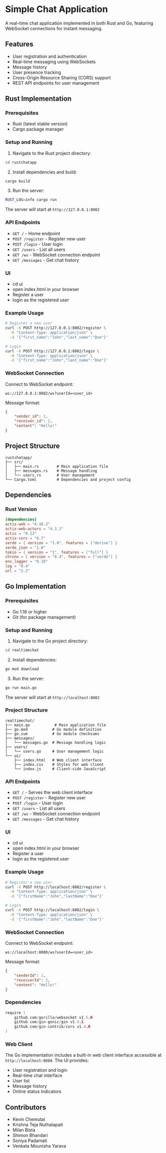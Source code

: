# Simple Chat Application

A real-time chat application implemented in both Rust and Go, featuring WebSocket connections for instant messaging.

## Features

- User registration and authentication
- Real-time messaging using WebSockets
- Message history
- User presence tracking
- Cross-Origin Resource Sharing (CORS) support
- REST API endpoints for user management

## Rust Implementation

### Prerequisites

- Rust (latest stable version)
- Cargo package manager

### Setup and Running

1. Navigate to the Rust project directory:
```bash
cd rustchatapp
```

2. Install dependencies and build:
```bash
cargo build
```

3. Run the server:
```bash
RUST_LOG=info cargo run
```

The server will start at `http://127.0.0.1:8082`

### API Endpoints

- `GET /` - Home endpoint
- `POST /register` - Register new user
- `POST /login` - User login
- `GET /users` - List all users
- `GET /ws` - WebSocket connection endpoint
- `GET /messages` - Get chat history

### UI 
- cd ui
- open index.html in your browser
- Register a user
- login as the registered user

### Example Usage

```bash
# Register a new user
curl -X POST http://127.0.0.1:8082/register \
  -H "Content-Type: application/json" \
  -d '{"first_name":"John","last_name":"Doe"}'

# Login
curl -X POST http://127.0.0.1:8082/login \
  -H "Content-Type: application/json" \
  -d '{"first_name":"John","last_name":"Doe"}'
```

### WebSocket Connection

Connect to WebSocket endpoint:
```
ws://127.0.0.1:8082/ws?userId=<user_id>
```

Message format:
```json
{
    "sender_id": 1,
    "receiver_id": 2,
    "content": "Hello!"
}
```

## Project Structure

```
rustchatapp/
├── src/
│   ├── main.rs        # Main application file
│   ├── messages.rs    # Message handling
│   └── users.rs       # User management
└── Cargo.toml         # Dependencies and project config
```

## Dependencies

### Rust Version
```toml
[dependencies]
actix-web = "4.10.2"
actix-web-actors = "4.3.1"
actix = "0.13"
actix-cors = "0.7"
serde = { version = "1.0", features = ["derive"] }
serde_json = "1.0"
tokio = { version = "1", features = ["full"] }
chrono = { version = "0.4", features = ["serde"] }
env_logger = "0.10"
log = "0.4"
url = "2.2"
```

## Go Implementation

### Prerequisites

- Go 1.16 or higher
- Git (for package management)

### Setup and Running

1. Navigate to the Go project directory:
```bash
cd realtimechat
```

2. Install dependencies:
```bash
go mod download
```

3. Run the server:
```bash
go run main.go
```

The server will start at `http://localhost:8082`

### Project Structure

```
realtimechat/
├── main.go           # Main application file
├── go.mod           # Go module definition
├── go.sum           # Go module checksums
├── messages/
│   └── messages.go  # Message handling logic
├── users/
│   └── users.go     # User management logic
└── ui/
    ├── index.html   # Web client interface
    ├── index.css    # Styles for web client
    └── index.js     # Client-side JavaScript
```

### API Endpoints

- `GET /` - Serves the web client interface
- `POST /register` - Register new user
- `POST /login` - User login
- `GET /users` - List all users
- `GET /ws` - WebSocket connection endpoint
- `GET /messages` - Get chat history

### UI 
- cd ui
- open index.html in your browser
- Register a user
- login as the registered user

### Example Usage

```bash
# Register a new user
curl -X POST http://localhost:8082/register \
  -H "Content-Type: application/json" \
  -d '{"firstName":"John","lastName":"Doe"}'

# Login
curl -X POST http://localhost:8082/login \
  -H "Content-Type: application/json" \
  -d '{"firstName":"John","lastName":"Doe"}'
```

### WebSocket Connection

Connect to WebSocket endpoint:
```
ws://localhost:8080/ws?userId=<user_id>
```

Message format:
```json
{
    "senderId": 1,
    "receiverId": 2,
    "content": "Hello!"
}
```

### Dependencies

```go
require (
    github.com/gorilla/websocket v1.5.0
    github.com/gin-gonic/gin v1.9.1
    github.com/gin-contrib/cors v1.4.0
)
```

### Web Client

The Go implementation includes a built-in web client interface accessible at `http://localhost:8080`. The UI provides:

- User registration and login
- Real-time chat interface
- User list
- Message history
- Online status indicators

## Contributors
- Kevin Chemutai
- Krishna Teja Nuthalapati
- Milan Bista
- Shimon Bhandari
- Soniya Padamati
- Venkata Mounisha Yarava

